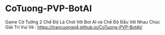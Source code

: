 # CoTuong-PVP-BotAI
Game Cờ Tướng 2 Chế Độ Là Chơi Với Bot AI và Chế Độ Đấu Với Nhau
Chúc Giải Trí Vui Vẻ : https://trancuongq4.github.io/CoTuong-PVP-BotAI/
